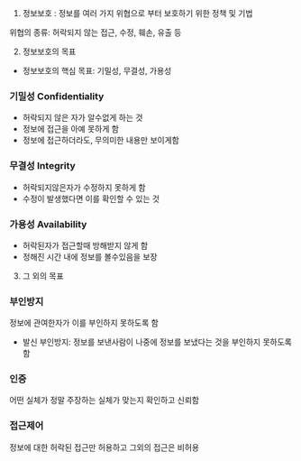 1. 정보보호
: 정보를 여러 가지 위협으로 부터 보호하기 위한 정책 및 기법

위협의 종류: 허락되지 않는 접근, 수정, 훼손, 유출 등

2. 정보보호의 목표
- 정보보호의 핵심 목표: 기밀성, 무결성, 가용성

### 기밀성 Confidentiality
- 허락되지 않은 자가 알수없게 하는 것
- 정보에 접근을 아예 못하게 함
- 정보에 접근하더라도, 무의미한 내용만 보이게함

### 무결성 Integrity
- 허락되지않은자가 수정하지 못하게 함
- 수정이 발생했다면 이를 확인할 수 있는 것
  
### 가용성 Availability
- 허락된자가 접근할때 방해받지 않게 함
- 정해진 시간 내에 정보를 볼수있음을 보장

3. 그 외의 목표
### 부인방지
정보에 관여한자가 이를 부인하지 못하도록 함
- 발신 부인방지: 정보를 보낸사람이 나중에 정보를 보냈다는 것을 부인하지 못하도록 함
### 인증
어떤 실체가 정말 주장하는 실체가 맞는지 확인하고 신뢰함
### 접근제어
정보에 대한 허락된 접근만 허용하고 그외의 접근은 비허용
